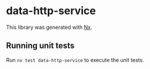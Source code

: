 # data-http-service

This library was generated with [Nx](https://nx.dev).

## Running unit tests

Run `nx test data-http-service` to execute the unit tests.
